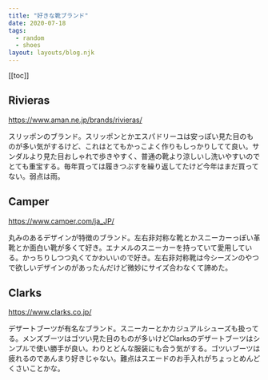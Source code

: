 ```yaml
---
title: "好きな靴ブランド"
date: 2020-07-18
tags:
  - random
  - shoes
layout: layouts/blog.njk
---
```


[[toc]]

## Rivieras

https://www.aman.ne.jp/brands/rivieras/

スリッポンのブランド。スリッポンとかエスパドリーユは安っぽい見た目のものが多い気がするけど、これはとてもかっこよく作りもしっかりしてて良い。サンダルより見た目おしゃれで歩きやすく、普通の靴より涼しいし洗いやすいのでとても重宝する。毎年買っては履きつぶすを繰り返してたけど今年はまだ買ってない。弱点は雨。

## Camper

https://www.camper.com/ja_JP/

丸みのあるデザインが特徴のブランド。左右非対称な靴とかスニーカーっぽい革靴とか面白い靴が多くて好き。エナメルのスニーカーを持っていて愛用している。かっちりしつつ丸くてかわいいので好き。左右非対称靴は今シーズンのやつで欲しいデザインのがあったんだけど微妙にサイズ合わなくて諦めた。

## Clarks

https://www.clarks.co.jp/

デザートブーツが有名なブランド。スニーカーとかカジュアルシューズも扱ってる。メンズブーツはゴツい見た目のものが多いけどClarksのデザートブーツはシンプルで使い勝手が良い。わりとどんな服装にも合う気がする。ゴツいブーツは疲れるのであんまり好きじゃない。難点はスエードのお手入れがちょっとめんどくさいことかな。
